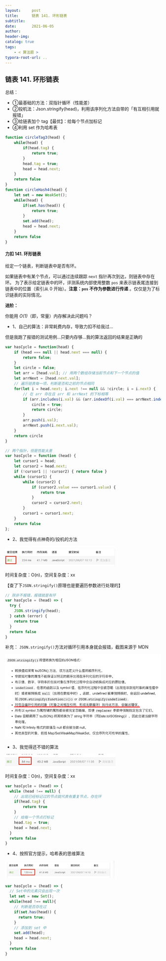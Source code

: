 ```yaml
---
layout:     post
title:      链表 141. 环形链表
subtitle:  
date:       2021-06-05
author:     
header-img: 
catalog: true
tags:
    - < 算法题 >
typora-root-url: ..
---
```


## 链表 141. 环形链表

总结：

- ①最基础的方法：双指针循环（性能差）
- ②投机法：Json.stringify(head)，利用该序列化方法自带的「有互相引用就报错」
- ③给链表加个 tag【最优】：给每个节点加标记
- ④利用 set 作为哈希表

```js
function circleTag3(head) {
    while(head) {
        if(head.tag) {
            return true;
        }
        head.tag = true;
        head = head.next;
    }
    return false
}
function circleHash4(head) {
    let set = new WeakSet();
    while(head) {
        if(set.has(head)) {
            return true;
        }
        set.add(head);
        head = head.next;
    }
    return false
}
```



#### 力扣  141. 环形链表

 给定一个链表，判断链表中是否有环。

如果链表中有某个节点，可以通过连续跟踪 `next` 指针再次到达，则链表中存在环。 为了表示给定链表中的环，评测系统内部使用整数 `pos` 来表示链表尾连接到链表中的位置（索引从 0 开始）。**注意：`pos` 不作为参数进行传递** 。仅仅是为了标识链表的实际情况。

**进阶：**

你能用 *O(1)*（即，常量）内存解决此问题吗？

- 1、自己的算法：非常耗费内存，导致力扣不给我过...

但是我跑了报错的测试用例...只要内存够...我的算法返回的结果是正确的

```js
var hasCycle = function(head) {
    if (head === null || head.next === null) {
        return false;
    }
    let circle = false;
    let arr = [head.val]; // 用两个数组存储当前节点和下一个节点的值
    let arrNext = [head.next.val];
    // 遍历链表每一项，判断是否和之前的节点相同
    for(let i = head.next; i.next !== null && !circle; i = i.next) {
        // 在 arr 存在且 arr 和 arrNext 的下标相等
        if (arr.includes(i.val) && (arr.indexOf(i.val) === arrNext.indexOf(i.next.val))) {
            circle = true;
            return circle;
        }
        arr.push(i.val);
        arrNext.push(i.next.val);
    }
    return circle
}
```

```js
// 两个指针，但是性能太差
var hasCycle = function (head) {
    let cursor1 = head;
    let cursor2 = head.next;
    if (!cursor1 || !cursor2) { return false }
    while (cursor1) {
        while (cursor2) {
            if (cursor2.value === cursor1.value) {
                return true
            }
            cursor2 = cursor2.next;
        }
        cursor1 = cursor1.next;
    }
    return false
};
```



- 2、我觉得有点神奇的/投机的方法

<img src="/../img/assets_2019/image-20210607101412499.png" alt="image-20210607101412499" style="zoom:35%;" />

时间复杂度：O(n)，空间复杂度：xx

【查了下`JSON.stringify()`原理也是要遍历参数进行处理的】

```js
// 除非不报错，报错就是有环
var hasCycle = (head) => {
  try {
    JSON.stringify(head);
  } catch (error) {
    return true
  }
  return false
}
```

补充： `JSON.stringify()`方法对循环引用本身就会报错，截图来源于 MDN

<img src="/../img/assets_2019/image-20210607140736619.png" alt="image-20210607140736619" style="zoom:70%;" />

- 3、我觉得还不错的算法

<img src="/../img/assets_2019/image-20210607113630229.png" alt="image-20210607113630229" style="zoom:35%;" />

时间复杂度：O(n)，空间复杂度：xx

```js
var hasCycle = (head) => {
  while (head !== null) {
    // 出现已经标记过的节点就代表有重复节点，存在环
    if(head.tag) {
    	return true
    }
    // 给每一个节点打标记
    head.tag = true;
    head = head.next;
  }
  return false
}
```

- 4、按照官方提示，哈希表的思维算法

<img src="/../img/assets_2019/image-20210607141925530.png" alt="image-20210607141925530" style="zoom:35%;" />



```js
var hasCycle = (head) => {
  // Set中的元素只会出现一次
  let set = new Set();
  while(head !== null){
    // 判断是否存在过
    if(set.has(head)) {
      return true;
    }
    // 添加到 set 中
    set.add(head);
    head = head.next;
  }
  return false
}
```

